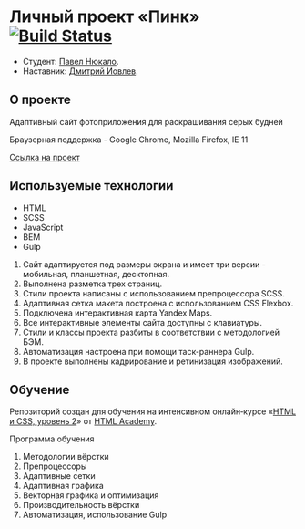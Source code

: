 # Личный проект «Пинк» [![Build Status](https://travis-ci.com/PavelNyukalo/pink.svg?branch=master)](https://travis-ci.com/PavelNyukalo/pink)
* Студент: [Павел Нюкало](https://up.htmlacademy.ru/adaptive/18/user/869225).
* Наставник: [Дмитрий Иовлев](https://htmlacademy.ru/profile/skywalker).

## О проекте
Адаптивный сайт фотоприложения для раскрашивания серых будней

Браузерная поддержка - Google Chrome, Mozilla Firefox, IE 11

[Ссылка на проект](https://pavel-nyukalo.github.io/pink/)

## Используемые технологии
* HTML
* SCSS
* JavaScript
* BEM
* Gulp

1. Сайт адаптируется под размеры экрана и имеет три версии - мобильная, планшетная, десктопная.   
2. Выполнена разметка трех страниц.  
3. Стили проекта написаны с использованием препроцессора SCSS.
4. Адаптивная сетка макета построена с использованием CSS Flexbox.  
5. Подключена интерактивная карта Yandex Maps.  
6. Все интерактивные элементы сайта доступны с клавиатуры.  
7. Стили и классы проекта разбиты в соответствии с методологией БЭМ.  
8. Автоматизация настроена при помощи таск-раннера Gulp.  
9. В проекте выполнены кадрирование и ретинизация изображений. 

## Обучение

Репозиторий создан для обучения на интенсивном онлайн‑курсе «[HTML и CSS, уровень 2](https://htmlacademy.ru/intensive/adaptive)» от [HTML Academy](https://htmlacademy.ru).

Программа обучения
1. Методологии вёрстки
2. Препроцессоры
3. Адаптивные сетки
4. Адаптивная графика
5. Векторная графика и оптимизация
6. Производительность вёрстки
7. Автоматизация, использование Gulp
